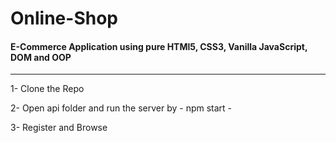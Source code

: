# Online-Shop

<h4>E-Commerce Application using pure HTMl5, CSS3, Vanilla JavaScript, DOM and OOP</h4>
<hr/>

1- Clone the Repo

2- Open api folder and run the server by - npm start - 

3- Register and Browse  

